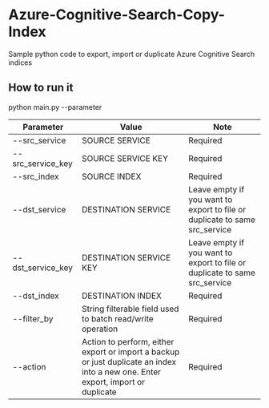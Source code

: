 # Azure-Cognitive-Search-Copy-Index

Sample python code to export, import or duplicate Azure Cognitive Search indices

## How to run it
  python main.py --parameter

| Parameter                          | Value                                                      | Note                                           |
|---------------------------------- |------------------------------------------------------------|------------------------------------------------|
| --src_service          			| SOURCE SERVICE              								 | Required									      |
| --src_service_key      			| SOURCE SERVICE KEY        								 | Required                                       |
| --src_index            			| SOURCE INDEX 											     | Required                                       |
| --dst_service          			| DESTINATION SERVICE         								 | Leave empty if you want to export to file or duplicate to same src_service |
| --dst_service_key      			| DESTINATION SERVICE KEY   								 | Leave empty if you want to export to file or duplicate to same src_service |
| --dst_index            			| DESTINATION INDEX 										 | Required                                       |
| --filter_by            			| String filterable field used to batch read/write operation | Required                                       |
| --action           			| Action to perform, either export or import a backup or just duplicate an index into a new one. Enter export, import or duplicate | Required                                       |

